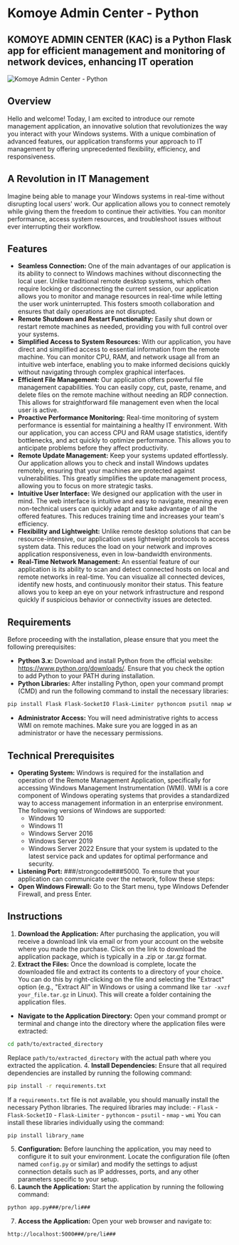 # Komoye Admin Center - Python
## KOMOYE ADMIN CENTER (KAC) is a Python Flask app for efficient management and monitoring of network devices, enhancing IT operation

![Komoye Admin Center - Python](https://www.codester.com/static/uploads/items/000/051/51602/preview-xl.jpg)

## Overview
Hello and welcome! Today, I am excited to introduce our remote management application, an innovative solution that revolutionizes the way you interact with your Windows systems. With a unique combination of advanced features, our application transforms your approach to IT management by offering unprecedented flexibility, efficiency, and responsiveness.

## A Revolution in IT Management
Imagine being able to manage your Windows systems in real-time without disrupting local users' work. Our application allows you to connect remotely while giving them the freedom to continue their activities. You can monitor performance, access system resources, and troubleshoot issues without ever interrupting their workflow.


## Features


- **Seamless Connection:** One of the main advantages of our application is its ability to connect to Windows machines without disconnecting the local user. Unlike traditional remote desktop systems, which often require locking or disconnecting the current session, our application allows you to monitor and manage resources in real-time while letting the user work uninterrupted. This fosters smooth collaboration and ensures that daily operations are not disrupted.
- **Remote Shutdown and Restart Functionality:** Easily shut down or restart remote machines as needed, providing you with full control over your systems.
- **Simplified Access to System Resources:** With our application, you have direct and simplified access to essential information from the remote machine. You can monitor CPU, RAM, and network usage all from an intuitive web interface, enabling you to make informed decisions quickly without navigating through complex graphical interfaces.
- **Efficient File Management:**  Our application offers powerful file management capabilities. You can easily copy, cut, paste, rename, and delete files on the remote machine without needing an RDP connection. This allows for straightforward file management even when the local user is active.
- **Proactive Performance Monitoring:** Real-time monitoring of system performance is essential for maintaining a healthy IT environment. With our application, you can access CPU and RAM usage statistics, identify bottlenecks, and act quickly to optimize performance. This allows you to anticipate problems before they affect productivity.
- **Remote Update Management:** Keep your systems updated effortlessly. Our application allows you to check and install Windows updates remotely, ensuring that your machines are protected against vulnerabilities. This greatly simplifies the update management process, allowing you to focus on more strategic tasks.
- **Intuitive User Interface:** We designed our application with the user in mind. The web interface is intuitive and easy to navigate, meaning even non-technical users can quickly adapt and take advantage of all the offered features. This reduces training time and increases your team's efficiency.
- **Flexibility and Lightweight:** Unlike remote desktop solutions that can be resource-intensive, our application uses lightweight protocols to access system data. This reduces the load on your network and improves application responsiveness, even in low-bandwidth environments.
- **Real-Time Network Management:** An essential feature of our application is its ability to scan and detect connected hosts on local and remote networks in real-time. You can visualize all connected devices, identify new hosts, and continuously monitor their status. This feature allows you to keep an eye on your network infrastructure and respond quickly if suspicious behavior or connectivity issues are detected.


## Requirements
Before proceeding with the installation, please ensure that you meet the following prerequisites:

- **Python 3.x:** Download and install Python from the official website: https://www.python.org/downloads/. Ensure that you check the option to add Python to your PATH during installation.
- **Python Libraries:** After installing Python, open your command prompt (CMD) and run the following command to install the necessary libraries:
```bash
pip install Flask Flask-SocketIO Flask-Limiter pythoncom psutil nmap wmi
```
- **Administrator Access:** You will need administrative rights to access WMI on remote machines. Make sure you are logged in as an administrator or have the necessary permissions.


## Technical Prerequisites
- **Operating System:** Windows is required for the installation and operation of the Remote Management Application, specifically for accessing Windows Management Instrumentation (WMI). WMI is a core component of Windows operating systems that provides a standardized way to access management information in an enterprise environment. The following versions of Windows are supported:
    - Windows 10
    - Windows 11
    - Windows Server 2016
    - Windows Server 2019
    - Windows Server 2022
Ensure that your system is updated to the latest service pack and updates for optimal performance and security.
- **Listening Port:** ###/strongcode###5000. To ensure that your application can communicate over the network, follow these steps:
- **Open Windows Firewall:** Go to the Start menu, type Windows Defender Firewall, and press Enter.


## Instructions
1. **Download the Application:** After purchasing the application, you will receive a download link via email or from your account on the website where you made the purchase. Click on the link to download the application package, which is typically in a .zip or .tar.gz format.
2. **Extract the Files:** Once the download is complete, locate the downloaded file and extract its contents to a directory of your choice. You can do this by right-clicking on the file and selecting the "Extract" option (e.g., "Extract All" in Windows or using a command like `tar -xvzf your_file.tar.gz` in Linux). This will create a folder containing the application files.
- **Navigate to the Application Directory:** Open your command prompt or terminal and change into the directory where the application files were extracted:
```bash
cd path/to/extracted_directory
```
Replace `path/to/extracted_directory` with the actual path where you extracted the application.
4. **Install Dependencies:** Ensure that all required dependencies are installed by running the following command:
```bash
pip install -r requirements.txt
```
If a `requirements.txt` file is not available, you should manually install the necessary Python libraries. The required libraries may include:
    - `Flask`
    - `Flask-SocketIO`
    - `Flask-Limiter`
    - `pythoncom`
    - `psutil`
    - `nmap`
    - `wmi`
You can install these libraries individually using the command:
```bash
pip install library_name
```
5. **Configuration:** Before launching the application, you may need to configure it to suit your environment. Locate the configuration file (often named `config.py` or similar) and modify the settings to adjust connection details such as IP addresses, ports, and any other parameters specific to your setup.
6. **Launch the Application:** Start the application by running the following command:
```bash
python app.py###/pre/li###
```
7. **Access the Application:** Open your web browser and navigate to:
```bash
http://localhost:5000###/pre/li###
```